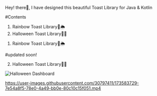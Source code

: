 Hey! there👋, I have designed this beautiful Toast Library for Java & Kotlin



#Contents

1) Rainbow Toast Library🌈🌦
2) Halloween Toast Library🎃🦇


1. Rainbow Toast Library🌈🌦

#updated soon!

2. Halloween Toast Library🎃🦇

![Halloween Dashboard](https://user-images.githubusercontent.com/30797411/173576710-b8f6a03a-69fc-41ca-a663-b59440d735d9.svg)


https://user-images.githubusercontent.com/30797411/173583729-7e54a8f5-78e0-4a49-bb0e-80c10c15f051.mp4

